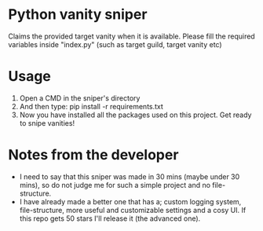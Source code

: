 # Python vanity sniper
Claims the provided target vanity when it is available. Please fill the required variables inside "index.py" (such as target guild, target vanity etc)
# Usage
1. Open a CMD in the sniper's directory
2. And then type: pip install -r requirements.txt
3. Now you have installed all the packages used on this project. Get ready to snipe vanities!
# Notes from the developer
- I need to say that this sniper was made in 30 mins (maybe under 30 mins), so do not judge me for such a simple project and no file-structure.
- I have already made a better one that has a; custom logging system, file-structure, more useful and customizable settings and a cosy UI. If this repo gets 50 stars I'll release it (the advanced one).
